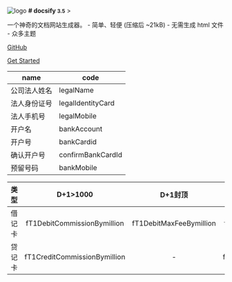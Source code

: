 <!-- _coverpage.md --> 

![logo](_media/icon.svg) **# docsify <small>3.5</small>** >

 一个神奇的文档网站生成器。 - 简单、轻便 (压缩后 ~21kB) - 无需生成 html 文件 - 众多主题 

[GitHub](https://github.com/docsifyjs/docsify/)

 [Get Started](#es/es)

 

| name         | code              |
| ------------ | ----------------- |
| 公司法人姓名 | legalName         |
| 法人身份证号 | legalIdentityCard |
| 法人手机号   | legalMobile       |
| 开户名       | bankAccount       |
| 开户号       | bankCardid        |
| 确认开户号   | confirmBankCardId |
| 预留号码     | bankMobile        |

|  类型  |           D+1>1000           |         D+1封顶         |              D+1<1000              |       额外       |
| :----: | :--------------------------: | :---------------------: | :--------------------------------: | :--------------: |
| 借记卡 | fT1DebitCommissionBymillion  | fT1DebitMaxFeeBymillion | fT1DebitCommissionBymillionLevel2  | fLowerDivideCent |
| 贷记卡 | fT1CreditCommissionBymillion |            -            | fT1CreditCommissionBymillionLevel2 |                  |

